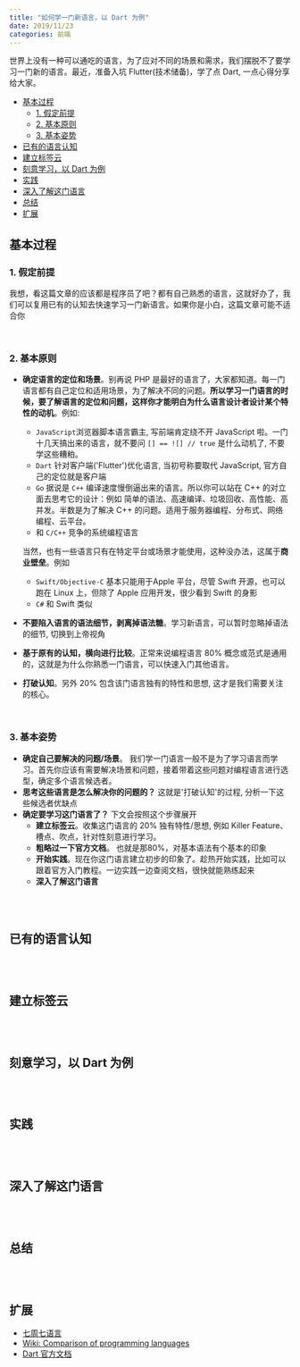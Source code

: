 ```yaml
---
title: "如何学一门新语言，以 Dart 为例"
date: 2019/11/23
categories: 前端
---
```


世界上没有一种可以通吃的语言，为了应对不同的场景和需求，我们摆脱不了要学习一门新的语言。最近，准备入坑 Flutter(技术储备)，学了点 Dart, 一点心得分享给大家。

<!-- TOC -->

- [基本过程](#基本过程)
  - [1. 假定前提](#1-假定前提)
  - [2. 基本原则](#2-基本原则)
  - [3. 基本姿势](#3-基本姿势)
- [已有的语言认知](#已有的语言认知)
- [建立标签云](#建立标签云)
- [刻意学习，以 Dart 为例](#刻意学习以-dart-为例)
- [实践](#实践)
- [深入了解这门语言](#深入了解这门语言)
- [总结](#总结)
- [扩展](#扩展)

<!-- /TOC -->

## 基本过程

### 1. 假定前提

我想，看这篇文章的应该都是程序员了吧？都有自己熟悉的语言，这就好办了，我们可以复用已有的认知去快速学习一门新语言。如果你是小白，这篇文章可能不适合你

<br>

### 2. 基本原则

- **确定语言的定位和场景**。别再说 PHP 是最好的语言了，大家都知道。每一门语言都有自己定位和适用场景，为了解决不同的问题。**所以学习一门语言的时候，要了解语言的定位和问题，这样你才能明白为什么语言设计者设计某个特性的动机**。例如:

  - `JavaScript`浏览器脚本语言霸主, 写前端肯定绕不开 JavaScript 啦。一门十几天搞出来的语言，就不要问 `[] == ![] // true` 是什么动机了, 不要学这些糟粕。
  - `Dart` 针对客户端('Flutter')优化语言, 当初号称要取代 JavaScript, 官方自己的定位就是客户端
  - `Go` 据说是 `C++` 编译速度慢倒逼出来的语言。所以你可以站在 C++ 的对立面去思考它的设计：例如 简单的语法、高速编译、垃圾回收、高性能、高并发。半数是为了解决 C++ 的问题。适用于服务器编程、分布式、网络编程、云平台。
  - 和 `C/C++` 竞争的系统编程语言

  当然，也有一些语言只有在特定平台或场景才能使用，这种没办法，这属于**商业壁垒**。例如

  - `Swift/Objective-C` 基本只能用于Apple 平台，尽管 Swift 开源，也可以跑在 Linux 上，但除了 Apple 应用开发，很少看到 Swift 的身影
  - `C#` 和 Swift 类似

- **不要陷入语言的语法细节，剥离掉语法糖**。学习新语言，可以暂时忽略掉语法的细节, 切换到上帝视角

- **基于原有的认知，横向进行比较**。正常来说编程语言 80% 概念或范式是通用的，这就是为什么你熟悉一门语言，可以快速入门其他语言。

- **打破认知**。另外 20% 包含该门语言独有的特性和思想, 这才是我们需要关注的核心。

<br>

### 3. 基本姿势

- **确定自己要解决的问题/场景**。 我们学一门语言一般不是为了学习语言而学习。首先你应该有需要解决场景和问题，接着带着这些问题对编程语言进行选型，确定多个语言候选者。
- **思考这些语言是怎么解决你的问题的？** 这就是'打破认知'的过程, 分析一下这些候选者优缺点
- **确定要学习这门语言了？** 下文会按照这个步骤展开
  + **建立标签云**。收集这门语言的 20% 独有特性/思想, 例如 Killer Feature、槽点、吹点，针对性刻意进行学习。
  + **粗略过一下官方文档**。 也就是那80%，对基本语法有个基本的印象
  + **开始实践**。现在你这门语言建立初步的印象了。趁热开始实践，比如可以跟着官方入门教程。一边实践一边查阅文档，很快就能熟练起来
  + **深入了解这门语言**

<br>
<br>

## 已有的语言认知

<br>
<br>

## 建立标签云

<br>
<br>

## 刻意学习，以 Dart 为例

<br>
<br>

## 实践

<br>
<br>

## 深入了解这门语言

<br>
<br>

## 总结

<br>
<br>

## 扩展

- [七周七语言](TODO:)
- [Wiki: Comparison of programming languages](https://en.wikipedia.org/wiki/Comparison_of_programming_languages)
- [Dart 官方文档](https://dart.dev/guides/language/language-tour#libraries-and-visibility)